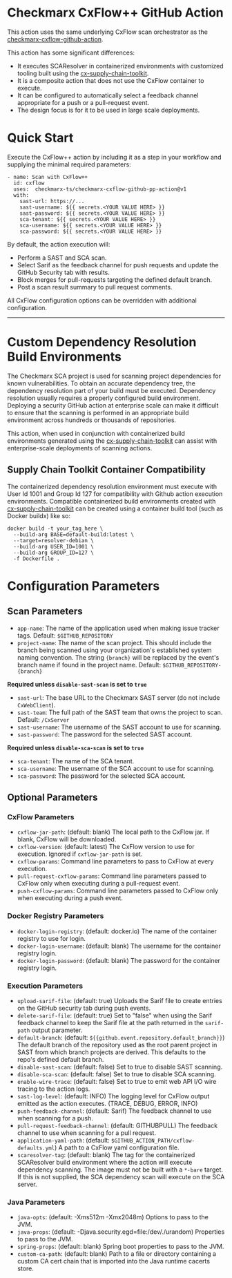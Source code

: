 # Checkmarx CxFlow++ GitHub Action

This action uses the same underlying CxFlow scan orchestrator as the [checkmarx-cxflow-github-action](https://github.com/checkmarx-ts/checkmarx-cxflow-github-action).

This action has some significant differences:

* It executes SCAResolver in containerized environments with customized tooling built using the [cx-supply-chain-toolkit](https://github.com/checkmarx-ts/cx-supply-chain-toolkit/releases).
* It is a composite action that does not use the CxFlow container to execute.
* It can be configured to automatically select a feedback channel appropriate for a push or a pull-request event.
* The design focus is for it to be used in large scale deployments.


# Quick Start

Execute the CxFlow++ action by including it as a step in your workflow and supplying
the minimal required parameters:

```
- name: Scan with CxFlow++
  id: cxflow
  uses:  checkmarx-ts/checkmarx-cxflow-github-pp-action@v1
  with:
    sast-url: https://...
    sast-username: ${{ secrets.<YOUR VALUE HERE> }}
    sast-password: ${{ secrets.<YOUR VALUE HERE> }}
    sca-tenant: ${{ secrets.<YOUR VALUE HERE> }}
    sca-username: ${{ secrets.<YOUR VALUE HERE> }}
    sca-password: ${{ secrets.<YOUR VALUE HERE> }}

```

By default, the action execution will:

* Perform a SAST and SCA scan.
* Select Sarif as the feedback channel for push requests and update the GitHub
Security tab with results.
* Block merges for pull-requests targeting the defined default branch.
* Post a scan result summary to pull request comments.

All CxFlow configuration options can be overridden with additional configuration.

---


# Custom Dependency Resolution Build Environments

The Checkmarx SCA project is used for scanning project dependencies for known vulnerabilities.  To obtain an accurate dependency tree, the dependency
resolution part of your build must be executed.  Dependency resolution usually requires a properly configured build environment.  Deploying
a security GitHub action at enterprise scale can make it difficult to ensure that the scanning is performed in an appropriate build environment
across hundreds or thousands of repositories.  

This action, when used in conjunction with containerized build environments generated using the [cx-supply-chain-toolkit](https://github.com/checkmarx-ts/cx-supply-chain-toolkit/releases) can assist with enterprise-scale deployments of scanning actions.


## Supply Chain Toolkit Container Compatibility

The containerized dependency resolution environment must execute with
User Id 1001 and Group Id 127 for compatibility with Github action
execution environments.  Compatible containerized build environments
created with [cx-supply-chain-toolkit](https://github.com/checkmarx-ts/cx-supply-chain-toolkit/releases) can be created using a container build
tool (such as Docker buildx) like so:

```
docker build -t your_tag_here \
  --build-arg BASE=default-build:latest \
  --target=resolver-debian \
  --build-arg USER_ID=1001 \
  --build-arg GROUP_ID=127 \
  -f Dockerfile .
``````

# Configuration Parameters

## Scan Parameters

* `app-name`: The name of the application used when making issue tracker tags. Default: `$GITHUB_REPOSITORY`
* `project-name`: The name of the scan project.  This should include the branch being scanned using your organization's established system naming convention. The string `{branch}` will be replaced by the event's branch name if found in the project name. Default: `$GITHUB_REPOSITORY-{branch}`


**Required unless `disable-sast-scan` is set to `true`**
* `sast-url`: The base URL to the Checkmarx SAST server (do not include `CxWebClient`).
* `sast-team`: The full path of the SAST team that owns the project to scan. Default: `/CxServer`
* `sast-username`: The username of the SAST account to use for scanning.
* `sast-password`: The password for the selected SAST account.


**Required unless `disable-sca-scan` is set to `true`**

* `sca-tenant`: The name of the SCA tenant.
* `sca-username`: The username of the SCA account to use for scanning.
* `sca-password`: The password for the selected SCA account.


## Optional Parameters

### CxFlow Parameters
* `cxflow-jar-path`: (default: blank) The local path to the CxFlow jar.  If blank, CxFlow will be downloaded.
* `cxflow-version`: (default: latest) The CxFlow version to use for execution.  Ignored if `cxflow-jar-path` is set.
* `cxflow-params`: Command line parameters to pass to CxFlow at every execution.
* `pull-request-cxflow-params`: Command line parameters passed to CxFlow only when executing during a pull-request event.
* `push-cxflow-params`: Command line parameters passed to CxFlow only when executing during a push event.

### Docker Registry Parameters

* `docker-login-registry`: (default: docker.io) The name of the container registry to use for login.
* `docker-login-username`: (default: blank) The username for the container registry login.
* `docker-login-password`: (default: blank) The password for the container registry login.

### Execution Parameters

* `upload-sarif-file`: (default: true) Uploads the Sarif file to create entries on the GitHub security tab during push events. 
* `delete-sarif-file`: (default: true) Set to "false" when using the Sarif feedback channel to keep the Sarif file at the path returned in the `sarif-path` output parameter.
* `default-branch`: (default: `${{github.event.repository.default_branch}}`) The default branch of the repository used as the root parent project in SAST from which branch projects are derived.  This defaults to the repo's defined default branch.
* `disable-sast-scan`: (default: false) Set to true to disable SAST scanning.
* `disable-sca-scan`: (default: false) Set to true to disable SCA scanning.
* `enable-wire-trace`: (default: false) Set to true to emit web API I/O wire tracing to the action logs.
* `sast-log-level`: (default: INFO) The logging level for CxFlow output emitted as the action executes. (TRACE, DEBUG, ERROR, INFO)
* `push-feedback-channel`: (default: Sarif) The feedback channel to use when scanning for a push.
* `pull-request-feedback-channel`: (default: GITHUBPULL) The feedback channel to use when scanning for a pull request.
* `application-yaml-path`: (default: `$GITHUB_ACTION_PATH/cxflow-defaults.yml`) A path to a CxFlow yaml configuration file.
* `scaresolver-tag`: (default: blank) The tag for the containerized SCAResolver build environment where the action will execute dependency scanning.  The image must not be built with a `*-bare` target. If this is not supplied, the SCA dependency scan will execute on the SCA server.

### Java Parameters
* `java-opts`: (default: -Xms512m -Xmx2048m) Options to pass to the JVM.
* `java-props`: (default: -Djava.security.egd=file:/dev/./urandom) Properties to pass to the JVM.
* `spring-props`: (default: blank) Spring boot properties to pass to the JVM.
* `custom-ca-path`: (default: blank) Path to a file or directory containing a custom CA cert chain that is imported into the Java runtime cacerts store. 
